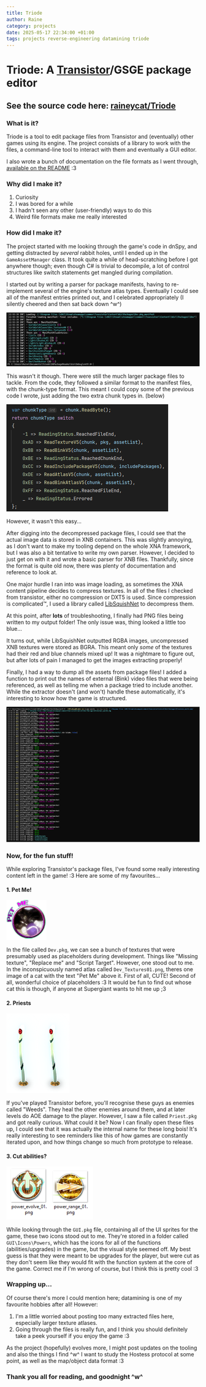 ```yaml
---
title: Triode
author: Raine
category: projects
date: 2025-05-17 22:34:00 +01:00 
tags: projects reverse-engineering datamining triode
---
```


# Triode: A [Transistor](https://store.steampowered.com/app/237930/Transistor)/GSGE package editor
## See the source code here: [raineycat/Triode](https://github.com/raineycat/Triode)

### What is it?
Triode is a tool to edit package files from Transistor and (eventually) other games using its engine.
The project consists of a library to work with the files, a command-line tool to interact with them and eventually a GUI editor.

I also wrote a bunch of documentation on the file formats as I went through, [available on the README](https://github.com/raineycat/Triode/blob/main/README.md) :3

### Why did I make it?
1. Curiosity
2. I was bored for a while
3. I hadn't seen any other (user-friendly) ways to do this
4. Weird file formats make me really interested
  
### How did I make it?
The project started with me looking through the game's code in dnSpy, and getting distracted by *several* rabbit holes,
until I ended up in the `GameAssetManager` class. It took quite a while of head-scratching before I got anywhere though;
even though C# is trivial to decompile, a lot of control structures like switch statements get mangled during compilation.

I started out by writing a parser for package manifests, having to re-implement several of the engine's texture atlas types.
Eventually I could see all of the manifest entries printed out, and I celebrated appropriately (I silently cheered and then sat back down ^w^)

![triode_manifest_print](/assets/triode_manifest_print.png)

This wasn't it though. There were still the much larger package files to tackle. From the code, they followed a similar format to the manifest files, with the chunk-type format.
This meant I could copy some of the previous code I wrote, just adding the two extra chunk types in. (below)

![triode_chunk_types](/assets/triode_chunk_types.png)

However, it wasn't this easy...

After digging into the decompressed package files, I could see that the actual image data is stored in XNB containers. 
This was slightly annoying, as I don't want to make my tooling depend on the whole XNA framework, but I was also a bit tentative to write my own parser.
However, I decided to just get on with it and wrote a basic parser for XNB files. Thankfully, since the format is quite old now, there was plenty of documentation and reference to look at.

One major hurdle I ran into was image loading, as sometimes the XNA content pipeline decides to compress textures. 
In all of the files I checked from transistor, either no compression or DXT5 is used.
Since compression is complicated:tm:, I used a library called [LibSquishNet](https://github.com/MaxxWyndham/LibSquishNet) to decompress them.

At this point, after **lots** of troubleshooting, I finally had PNG files being written to my output folder!
The only issue was, thing looked a little too blue...

It turns out, while LibSquishNet outputted RGBA images, uncompressed XNB textures were stored as BGRA. This meant only *some* of the textures had their red and blue channels mixed up!
It was a nightmare to figure out, but after lots of pain I managed to get the images extracting properly!

Finally, I had a way to dump all the assets from package files!
I added a function to print out the names of external (Bink) video files that were being referenced, as well as telling me when a package tried to include another.
While the extractor doesn't (and won't) handle these automatically, it's interesting to know how the game is structured.

![triode_dump_assets](/assets/triode_dump_assets.png)

### Now, for the fun stuff!

While exploring Transistor's package files, I've found some really interesting content left in the game! :3
Here are some of my favourites...

#### 1. Pet Me!
![triode_pet_me](/assets/triode_pet_me.png)

In the file called `Dev.pkg`, we can see a bunch of textures that were presumably used as placeholders during development.
Things like "Missing texture", "Replace me" and "Script Target".
However, one stood out to me. In the inconspicuously  named atlas called `Dev_Textures01.png`, theres one image of a cat with the text "Pet Me" above it.
First of all, CUTE!
Second of all, wonderful choice of placeholders :3
It would be fun to find out whose cat this is though, if anyone at Supergiant wants to hit me up ;3

#### 2. Priests
![triode_priest_tex3](/assets/triode_priest_tex3.png)

If you've played Transistor before, you'll recognise these guys as enemies called "Weeds". They heal the other enemies around them, and at later levels do AOE damage to the player.
However, I saw a file called `Priest.pkg` and got really curious. What could it be? 
Now I can finally open these files up, I could see that it was actually the internal name for these long bois!
It's really interesting to see reminders like this of how games are constantly iterated upon, and how things change so much from prototype to release.

#### 3. Cut abilities?
![triode_cut_abilities](/assets/triode_cut_abilities.png)

While looking through the `GUI.pkg` file, containing all of the UI sprites for the game, these two icons stood out to me. 
They're stored in a folder called `GUI\Icons\Powers`, which has the icons for all of the functions (abilities/upgrades) in the game, but the visual style seemed off.
My best guess is that they were meant to be upgrades for the player, but were cut as they don't seem like they would fit with the function system at the core of the game.
Correct me if I'm wrong of course, but I think this is pretty cool :3

### Wrapping up...

Of course there's more I could mention here; datamining is one of my favourite hobbies after all!
However:
1. I'm a little worried about posting too many extracted files here, especially larger texture atlases.
2. Going through the files is really fun, and I think you should definitely take a peek yourself if you enjoy the game :3

As the project (hopefully) evolves more, I might post updates on the tooling and also the things I find ^w^
I want to study the Hostess protocol at some point, as well as the map/object data format :3

### Thank you all for reading, and goodnight ^w^

